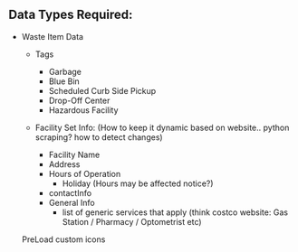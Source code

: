 ## Data Types Required:
- Waste Item Data
    - Tags
        - Garbage
        - Blue Bin
        - Scheduled Curb Side Pickup 
        - Drop-Off Center
        - Hazardous Facility

    - Facility Set Info: (How to keep it dynamic based on website.. python scraping? how to detect changes)
        - Facility Name
        - Address
        - Hours of Operation
            - Holiday (Hours may be affected notice?)
        - contactInfo
        - General Info
            - list of generic services that apply (think costco website: Gas Station / Pharmacy / Optometrist etc)


    PreLoad custom icons